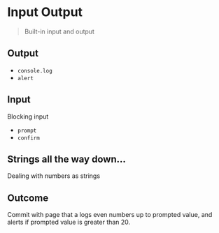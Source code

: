 Input Output
===

> Built-in input and output

## Output

* `console.log`
* `alert`

## Input

Blocking input

* `prompt`
* `confirm`

## Strings all the way down...

Dealing with numbers as strings

## Outcome

Commit with page that a logs even numbers up to prompted value, and alerts if prompted value is greater than 20.
